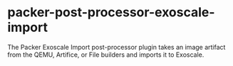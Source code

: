 # packer-post-processor-exoscale-import
The Packer Exoscale Import post-processor plugin takes an image artifact from the QEMU, Artifice, or File builders and imports it to Exoscale.
